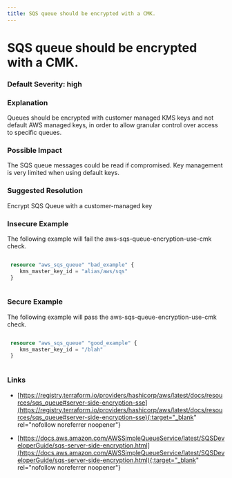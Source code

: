 ```yaml
---
title: SQS queue should be encrypted with a CMK.
---
```


# SQS queue should be encrypted with a CMK.

### Default Severity: <span class="severity high">high</span>

### Explanation

Queues should be encrypted with customer managed KMS keys and not default AWS managed keys, in order to allow granular control over access to specific queues.

### Possible Impact
The SQS queue messages could be read if compromised. Key management is very limited when using default keys.

### Suggested Resolution
Encrypt SQS Queue with a customer-managed key


### Insecure Example

The following example will fail the aws-sqs-queue-encryption-use-cmk check.
```terraform

 resource "aws_sqs_queue" "bad_example" {
	kms_master_key_id = "alias/aws/sqs"
 }
 
```



### Secure Example

The following example will pass the aws-sqs-queue-encryption-use-cmk check.
```terraform

 resource "aws_sqs_queue" "good_example" {
 	kms_master_key_id = "/blah"
 }
 
```



### Links


- [https://registry.terraform.io/providers/hashicorp/aws/latest/docs/resources/sqs_queue#server-side-encryption-sse](https://registry.terraform.io/providers/hashicorp/aws/latest/docs/resources/sqs_queue#server-side-encryption-sse){:target="_blank" rel="nofollow noreferrer noopener"}

- [https://docs.aws.amazon.com/AWSSimpleQueueService/latest/SQSDeveloperGuide/sqs-server-side-encryption.html](https://docs.aws.amazon.com/AWSSimpleQueueService/latest/SQSDeveloperGuide/sqs-server-side-encryption.html){:target="_blank" rel="nofollow noreferrer noopener"}



